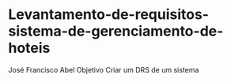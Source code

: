 # Levantamento-de-requisitos-sistema-de-gerenciamento-de-hoteis
José Francisco Abel 
Objetivo Criar um DRS de um sistema 
